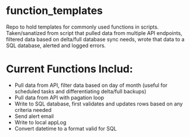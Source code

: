 # function_templates
Repo to hold templates for commonly used functions in scripts. Taken/sanatized from script that pulled data from multiple API endpoints, filtered data based on delta/full database sync needs, wrote that data to a SQL database, alerted and logged errors.

# Current Functions Includ:
- Pull data from API, filter data based on day of month (useful for scheduled tasks and differentiating delta/full backups)
- Pull data from API with pagation loop
- Write to SQL database, first validates and updates rows based on any criteria needed
- Send alert email
- Write to local appLog
- Convert datetime to a format valid for SQL
